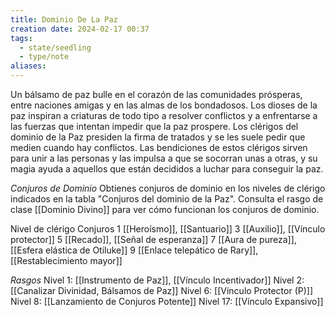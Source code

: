 ```yaml
---
title: Dominio De La Paz
creation date: 2024-02-17 00:37
tags:
  - state/seedling
  - type/note
aliases:
---
```

Un bálsamo de paz bulle en el corazón de las comunidades prósperas, entre naciones amigas y en las almas de los bondadosos. Los dioses de la paz inspiran a criaturas de todo tipo a resolver conflictos y a enfrentarse a las fuerzas que intentan impedir que la paz prospere.
Los clérigos del dominio de la Paz presiden la firma de tratados y se les suele pedir que medien
cuando hay conflictos. Las bendiciones de estos clérigos sirven para unir a las personas y las impulsa a que se socorran unas a otras, y su magia ayuda a aquellos que están decididos a luchar para conseguir la paz.

*Conjuros de Dominio*
Obtienes conjuros de dominio en los niveles de clérigo indicados en la tabla "Conjuros del dominio
de la Paz". Consulta el rasgo de clase [[Dominio Divino]] para ver cómo funcionan los conjuros de
dominio.

Nivel de clérigo             Conjuros
      1                            [[Heroísmo]], [[Santuario]]
      3                           [[Auxilio]], [[Vínculo protector]]
      5                           [[Recado]], [[Señal de esperanza]]
      7                           [[Aura de pureza]], [[Esfera elástica de Otiluke]]
      9                           [[Enlace telepático de Rary]], [[Restablecimiento mayor]]



*Rasgos*
Nivel 1: [[Instrumento de Paz]], [[Vínculo Incentivador]]
Nivel 2: [[Canalizar Divinidad, Bálsamos de Paz]]
Nivel 6: [[Vínculo Protector (P)]]
Nivel 8: [[Lanzamiento de Conjuros Potente]]
Nivel 17: [[Vínculo Expansivo]]